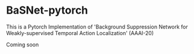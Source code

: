 # BaSNet-pytorch
This is a Pytorch Implementation of 'Background Suppression Network for Weakly-supervised Temporal Action Localization' (AAAI-20)

Coming soon

